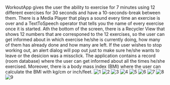 WorkoutApp gives the user the ability to exercise for 7 minutes using 12 different exercises for 30 seconds and have a 10-seconds-break between them.
There is a Media Player that plays a sound every time an exercise is over and a TextToSpeech operator that tells you the name of every exercise once it is started.
Ath the bottom of the screen, there is a Recycler View that shows 12 numbers that are corresponed to the 12 exercises, so the user can get informed about
in which exercise he/she is currently doing, how many of them has already done and how many are left.
If the user wishes to stop working out, an alert dialog will pop out just to make sure he/she wants to leave or the desicion was a missclick.
The application contains a record (room database) where the user can get informed about all the times he/she exercised.
Moreover, there is a body mass index (BMI) where the user can calculate the BMI with kg/cm or inch/feet.
![1](https://user-images.githubusercontent.com/109162046/194759625-a5d34a4f-9015-4a33-a76a-fd700a818b56.PNG)
![2](https://user-images.githubusercontent.com/109162046/194759627-feceef85-09a1-4c61-ae92-2125abf3dbf0.PNG)
![3](https://user-images.githubusercontent.com/109162046/194759630-bbdabe6a-fa96-4ff2-b1bf-b3fb4db980e1.PNG)
![4](https://user-images.githubusercontent.com/109162046/194759632-33e1259c-03c3-4192-a2f0-0eb59616f419.PNG)
![5](https://user-images.githubusercontent.com/109162046/194759635-0b0981a5-02b5-45f3-81da-99812a6ec359.PNG)
![6](https://user-images.githubusercontent.com/109162046/194759639-92ea03c7-9818-4f7d-ae30-b10627a3e3fe.PNG)
![7](https://user-images.githubusercontent.com/109162046/194759642-fc15b0ba-0be4-4fd3-8b14-849d850f3be7.PNG)
![8](https://user-images.githubusercontent.com/109162046/194759643-bee316e0-4e16-43fe-9369-c10dce16b526.PNG)
![9](https://user-images.githubusercontent.com/109162046/194759647-da815505-7c0b-4897-be46-0935ba44ec6f.PNG)
